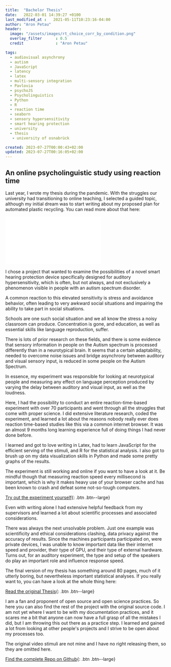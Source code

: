 ```yaml
---
title:  "Bachelor Thesis"
date:   2022-03-01 14:39:27 +0100
last_modified_at :   2021-05-11T10:23:16-04:00
author: "Aron Petau"
header:
  image: "/assets/images/rt_choice_corr_by_condition.png"
  overlay_filter      : 0.5
  credit              : "Aron Petau"

tags:
  - audiovisual asynchrony
  - autism
  - JavaScript
  - latency
  - latex
  - multi-sensory integration
  - Pavlovia
  - psychoJS
  - Psycholinguistics
  - Python
  - R
  - reaction time
  - seaborn
  - sensory hypersensitivity
  - smart hearing protection
  - university
  - thesis
   - university of osnabrück

created: 2023-07-27T00:00:43+02:00
updated: 2023-07-27T00:16:05+02:00
---
```

## An online psycholinguistic study using reaction time

Last year, I wrote my thesis during the pandemic. With the struggles our university had transitioning to online teaching, I selected a guided topic, although my initial dream was to start writing about my proposed plan for automated plastic recycling. You can read more about that here:

<embed src="/assets/documents/AronPetauBAThesis.pdf" type="application/pdf">

I chose a project that wanted to examine the possibilities of a novel smart hearing protection device specifically designed for auditory hypersensitivity, which is often, but not always, and not exclusively a phenomenon visible in people with an autism spectrum disorder.

A common reaction to this elevated sensitivity is stress and avoidance behavior, often leading to very awkward social situations and impairing the ability to take part in social situations.

Schools are one such social situation and we all know the stress a noisy classroom can produce. Concentration is gone, and education, as well as essential skills like language reproduction, suffer.

There is lots of prior research on these fields, and there is some evidence that sensory information in people on the Autism spectrum is processed differently than in a neurotypical brain. It seems that a certain adaptability, needed to overcome noise issues and bridge asynchrony between auditory and visual sensory input, is reduced in some people on the Autism Spectrum.

In essence, my experiment was responsible for looking at neurotypical people and measuring any effect on language perception produced by varying the delay between auditory and visual input, as well as the loudness.

Here, I had the possibility to conduct an entire reaction-time-based experiment with over 70 participants and went through all the struggles that come with proper science.
I did extensive literature research, coded the experiment, and learned a lot about the reasons nobody really ever does reaction time-based studies like this via a common internet browser.
It was an almost 9 months long learning experience full of doing things I had never done before.

I learned and got to love writing in Latex, had to learn JavaScript for the efficient serving of the stimuli, and R for the statistical analysis. I also got to brush up on my data visualization skills in Python and made some pretty graphs of the results.

The experiment is still working and online if you want to have a look at it. Be mindful though that measuring reaction speed every millisecond is important, which is why it makes heavy use of your browser cache and has been known to crash and defeat some not-so-tough computers. 

[Try out the experiment yourself](https://moryscarter.com/vespr/pavlovia.php?folder=arontaupe&experiment=av_experiment/&id=public&researcher=aron){: .btn .btn--large}

Even with writing alone I had extensive helpful feedback from my supervisors and learned a lot about scientific processes and associated considerations.

There was always the next unsolvable problem. Just one example was scientificity and ethical considerations clashing, data privacy against the accuracy of results. Since the machines participants participated on, were private devices, I was unable to know important data like their internet speed and provider, their type of GPU, and their type of external hardware. Turns out, for an auditory experiment, the type and setup of the speakers do play an important role and influence response speed. 

The final version of my thesis has something around 80 pages, much of it utterly boring, but nevertheless important statistical analyses.
If you really want to, you can have a look at the whole thing here:

[Read the original Thesis](https://github.com/arontaupe/asynchrony_thesis/blob/main/AronPetauBAThesis.pdf
){: .btn .btn--large}

I am a fan and proponent of open source and open science practices. 
So here you can also find the rest of the project with the original source code. 
I am not yet where I want to be with my documentation practices, and it scares me a bit that anyone can now have a full grasp of all the mistakes I did, but I am throwing this out there as a practice step. I learned and gained a lot from looking at other people's projects and I strive to be open about my processes too.

The original video stimuli are not mine and I have no right releasing them, so they are omitted here.

[Find the complete Repo on Github](https://github.com/arontaupe/asynchrony_thesis
){: .btn .btn--large}

